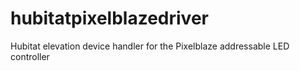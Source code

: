 # hubitatpixelblazedriver
Hubitat elevation device handler for the Pixelblaze addressable LED controller
